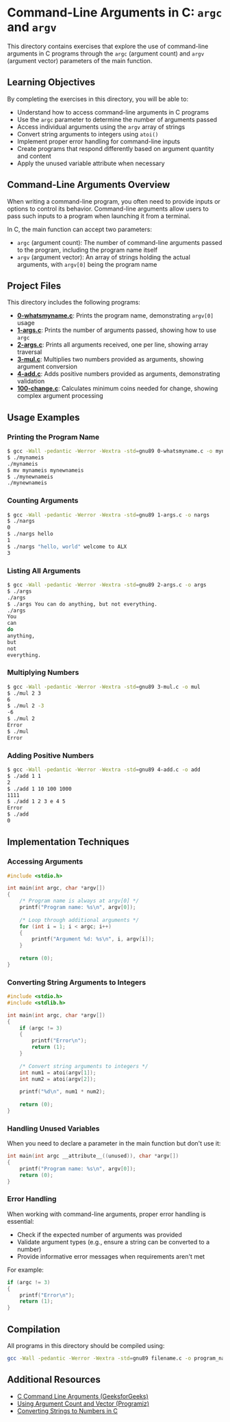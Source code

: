 # Command-Line Arguments in C: `argc` and `argv`

This directory contains exercises that explore the use of command-line arguments in C programs through the `argc` (argument count) and `argv` (argument vector) parameters of the main function.

## Learning Objectives

By completing the exercises in this directory, you will be able to:
- Understand how to access command-line arguments in C programs
- Use the `argc` parameter to determine the number of arguments passed
- Access individual arguments using the `argv` array of strings
- Convert string arguments to integers using `atoi()`
- Implement proper error handling for command-line inputs
- Create programs that respond differently based on argument quantity and content
- Apply the unused variable attribute when necessary

## Command-Line Arguments Overview

When writing a command-line program, you often need to provide inputs or options to control its behavior. Command-line arguments allow users to pass such inputs to a program when launching it from a terminal.

In C, the main function can accept two parameters:
- `argc` (argument count): The number of command-line arguments passed to the program, including the program name itself
- `argv` (argument vector): An array of strings holding the actual arguments, with `argv[0]` being the program name

## Project Files

This directory includes the following programs:

- **[0-whatsmyname.c](./0-whatsmyname.c)**: Prints the program name, demonstrating `argv[0]` usage
- **[1-args.c](./1-args.c)**: Prints the number of arguments passed, showing how to use `argc`
- **[2-args.c](./2-args.c)**: Prints all arguments received, one per line, showing array traversal
- **[3-mul.c](./3-mul.c)**: Multiplies two numbers provided as arguments, showing argument conversion
- **[4-add.c](./4-add.c)**: Adds positive numbers provided as arguments, demonstrating validation
- **[100-change.c](./100-change.c)**: Calculates minimum coins needed for change, showing complex argument processing

## Usage Examples

### Printing the Program Name

```bash
$ gcc -Wall -pedantic -Werror -Wextra -std=gnu89 0-whatsmyname.c -o mynameis
$ ./mynameis
./mynameis
$ mv mynameis mynewnameis
$ ./mynewnameis
./mynewnameis
```

### Counting Arguments

```bash
$ gcc -Wall -pedantic -Werror -Wextra -std=gnu89 1-args.c -o nargs
$ ./nargs 
0
$ ./nargs hello
1
$ ./nargs "hello, world" welcome to ALX
3
```

### Listing All Arguments

```bash
$ gcc -Wall -pedantic -Werror -Wextra -std=gnu89 2-args.c -o args
$ ./args 
./args
$ ./args You can do anything, but not everything.
./args
You
can
do
anything,
but
not
everything.
```

### Multiplying Numbers

```bash
$ gcc -Wall -pedantic -Werror -Wextra -std=gnu89 3-mul.c -o mul
$ ./mul 2 3
6
$ ./mul 2 -3
-6
$ ./mul 2
Error
$ ./mul
Error
```

### Adding Positive Numbers

```bash
$ gcc -Wall -pedantic -Werror -Wextra -std=gnu89 4-add.c -o add
$ ./add 1 1
2
$ ./add 1 10 100 1000
1111
$ ./add 1 2 3 e 4 5
Error
$ ./add
0
```

## Implementation Techniques

### Accessing Arguments

```c
#include <stdio.h>

int main(int argc, char *argv[])
{
    /* Program name is always at argv[0] */
    printf("Program name: %s\n", argv[0]);
    
    /* Loop through additional arguments */
    for (int i = 1; i < argc; i++)
    {
        printf("Argument %d: %s\n", i, argv[i]);
    }
    
    return (0);
}
```

### Converting String Arguments to Integers

```c
#include <stdio.h>
#include <stdlib.h>

int main(int argc, char *argv[])
{
    if (argc != 3)
    {
        printf("Error\n");
        return (1);
    }
    
    /* Convert string arguments to integers */
    int num1 = atoi(argv[1]);
    int num2 = atoi(argv[2]);
    
    printf("%d\n", num1 * num2);
    
    return (0);
}
```

### Handling Unused Variables

When you need to declare a parameter in the main function but don't use it:

```c
int main(int argc __attribute__((unused)), char *argv[])
{
    printf("Program name: %s\n", argv[0]);
    return (0);
}
```

### Error Handling

When working with command-line arguments, proper error handling is essential:

- Check if the expected number of arguments was provided
- Validate argument types (e.g., ensure a string can be converted to a number)
- Provide informative error messages when requirements aren't met

For example:

```c
if (argc != 3)
{
    printf("Error\n");
    return (1);
}
```

## Compilation

All programs in this directory should be compiled using:

```bash
gcc -Wall -pedantic -Werror -Wextra -std=gnu89 filename.c -o program_name
```

## Additional Resources

- [C Command Line Arguments (GeeksforGeeks)](https://www.geeksforgeeks.org/command-line-arguments-in-c-cpp/)
- [Using Argument Count and Vector (Programiz)](https://www.programiz.com/c-programming/c-command-line-arguments)
- [Converting Strings to Numbers in C](https://www.tutorialspoint.com/c_standard_library/c_function_atoi.htm)